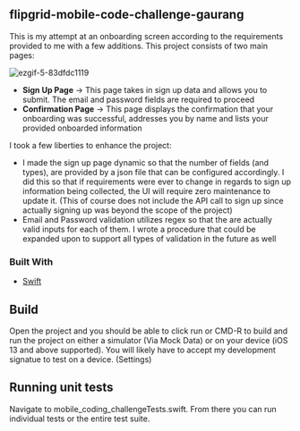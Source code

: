 <!-- ABOUT THE PROJECT -->
## flipgrid-mobile-code-challenge-gaurang

This is my attempt at an onboarding screen according to the requirements provided to me with a few additions. This project consists of two main pages:


![ezgif-5-83dfdc1119](https://user-images.githubusercontent.com/25397326/165194322-eb2bc0f8-c209-40f8-b796-db879aeef332.gif)


- **Sign Up Page** -> This page takes in sign up data and allows you to submit. The email and password fields are required to proceed
- **Confirmation Page** -> This page displays the confirmation that your onboarding was successful, addresses you by name and lists your provided onboarded information

I took a few liberties to enhance the project:

- I made the sign up page dynamic so that the number of fields (and types), are provided by a json file that can be configured accordingly. I did this so that if requirements were ever to change in regards to sign up information being collected, the UI will require zero maintenance to update it. (This of course does not include the API call to sign up since actually signing up was beyond the scope of the project)
- Email and Password validation utilizes regex so that the are actually valid inputs for each of them. I wrote a procedure that could be expanded upon to support all types of validation in the future as well

### Built With

* [Swift](https://www.swift.org/)

## Build

Open the project and you should be able to click run or CMD-R to build and run the project on either a simulator (Via Mock Data) or on your device (iOS 13 and above supported). You will likely have to accept my development signatue to test on a device. (Settings)

## Running unit tests

Navigate to mobile_coding_challengeTests.swift. From there you can run individual tests or the entire test suite.
